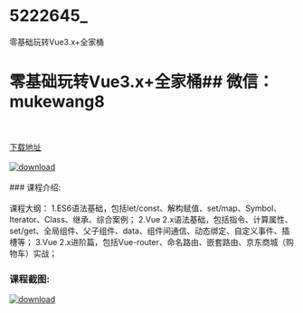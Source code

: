 # 5222645_
零基础玩转Vue3.x+全家桶
# 零基础玩转Vue3.x+全家桶## 微信：mukewang8
<br/></br>[下载地址](http://www.36tz.cn/article/5222645 "下载地址")
<br/></br>[![download](http://36tz.cn/muke_img/2022_02_1-1-300x208.png "下载地址")](http://www.36tz.cn/article/5222645 "下载地址")
<br/></br>### 课程介绍:<br/></br>课程大纲：
1.ES6语法基础，包括let/const、解构赋值、set/map、Symbol、Iterator、Class、继承、综合案例；
2.Vue 2.x语法基础，包括指令、计算属性、set/get、全局组件、父子组件、data、组件间通信、动态绑定、自定义事件、插槽等；
3.Vue 2.x进阶篇，包括Vue-router、命名路由、嵌套路由、京东商城（购物车）实战；

### 课程截图:
[![download](http://36tz.cn/muke_img/2022_02_2-1.png "下载地址")](http://www.36tz.cn/article/5222645 "下载地址")
